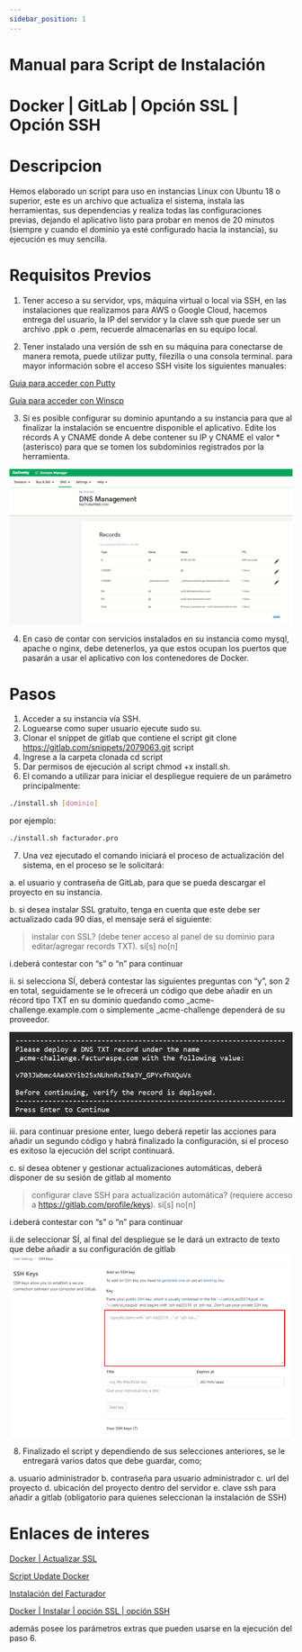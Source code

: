 ```yaml
---
sidebar_position: 1
---
```

# Manual para Script de Instalación

# **Docker | GitLab | Opción SSL | Opción SSH**

# **Descripcion**

Hemos elaborado un script para uso en instancias Linux con Ubuntu 18 o superior, este es un archivo que actualiza el sistema, instala las herramientas, sus dependencias y realiza todas las configuraciones previas, dejando el aplicativo listo para probar en menos de 20 minutos (siempre y cuando el dominio ya esté configurado hacia la instancia), su ejecución es muy sencilla.

# **Requisitos Previos**
1. Tener acceso a su servidor, vps, máquina virtual o local via SSH, en las instalaciones que realizamos para AWS o Google Cloud, hacemos entrega del usuario, la IP del servidor y la clave ssh que puede ser un archivo .ppk o .pem, recuerde almacenarlas en su equipo local.

2. Tener instalado una versión de ssh en su máquina para conectarse de manera remota, puede utilizar putty, filezilla o una consola terminal. para mayor información sobre el acceso SSH visite los siguientes manuales:

[Guia para acceder con Putty](https://docs.google.com/document/d/1PmQejvNd_dkXVm8DPUYlQTag0wvES46tMpxX3MPhkNY/edit#)

[Guia para acceder con Winscp](https://docs.google.com/document/d/1Xpri2102N4b5C-dG-FVPXW5ZWjEz5S4iDjpvl7Zwq2E/edit#)

3. Si es posible configurar su dominio apuntando a su instancia para que al finalizar la instalación se encuentre disponible el aplicativo. Edite los récords A y CNAME donde A debe contener su IP y CNAME el valor * (asterisco) para que se tomen los subdominios registrados por la herramienta.

![dns management](./img/dns.png)

4. En caso de contar con servicios instalados en su instancia como mysql, apache o nginx, debe detenerlos, ya que estos ocupan los puertos que pasarán a usar el aplicativo con los contenedores de Docker.

# **Pasos**
1. Acceder a su instancia vía SSH.
2. Loguearse como super usuario 
ejecute sudo su.
3. Clonar el snippet de gitlab que contiene el script
git clone https://gitlab.com/snippets/2079063.git script
4. Ingrese a la carpeta clonada
cd script
5. Dar permisos de ejecución al script
chmod +x install.sh.
6. El comando a utilizar para iniciar el despliegue requiere de un parámetro principalmente:

```bash
./install.sh [dominio]
```
por ejemplo:
```bash
./install.sh facturador.pro
```

7. Una vez ejecutado el comando iniciará el proceso de actualización del sistema, en el proceso se le solicitará:

a. el usuario y contraseña de GitLab, para que se pueda descargar el proyecto en su instancia.

b. si desea instalar  SSL gratuito, tenga en cuenta que este debe ser actualizado cada 90 días, el mensaje será el siguiente:

>instalar con SSL? (debe tener acceso al panel de su dominio para editar/agregar records TXT). si[s] no[n]

i.deberá contestar con “s” o “n” para continuar

ii. si selecciona SÍ, deberá contestar las siguientes preguntas con “y”, son 2 en total, seguidamente se le ofrecerá un código que debe añadir en un récord tipo TXT en su dominio quedando como _acme-challenge.example.com o simplemente _acme-challenge dependerá de su proveedor.

![mensaje](./img/2.png)

iii. para continuar presione enter, luego deberá repetir las acciones para añadir un segundo código y habrá finalizado la configuración, si el proceso es exitoso la ejecución del script continuará.

c. si desea obtener y gestionar actualizaciones automáticas, deberá disponer de su sesión de gitlab al momento

>configurar clave SSH para actualización automática? (requiere acceso a https://gitlab.com/profile/keys). si[s] no[n]

i.deberá contestar con “s” o “n” para continuar

ii.de seleccionar SÍ, al final del despliegue se le dará un extracto de texto que debe añadir a su configuración de gitlab
![mensaje](./img/3.png)

8. Finalizado el script y dependiendo de sus selecciones anteriores, se le entregará varios datos que debe guardar, como;

a. usuario administrador
b. contraseña para usuario administrador
c. url del proyecto
d. ubicación del proyecto dentro del servidor
e. clave ssh para añadir a gitlab (obligatorio para quienes seleccionan la instalación de SSH)

# **Enlaces de interes**
[Docker | Actualizar SSL](https://gitlab.com/b.mendoza/facturadorpro3/snippets/1955372)

[Script Update Docker](https://gitlab.com/b.mendoza/facturadorpro3/-/wikis/Script-Update-Docker)

[Instalación del Facturador](https://docs.google.com/document/d/1D87YJ9fq9yHiAauu6SGVugiC3m_i42DrFUt6VKYXuDI/edit?usp=sharing)

[Docker | Instalar | opción SSL | opción SSH](https://gitlab.com/b.mendoza/facturadorpro3/snippets/1971490)

además posee los parámetros extras que pueden usarse en la ejecución del paso 6.